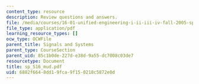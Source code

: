```yaml
---
content_type: resource
description: Review questions and answers.
file: /media/courses/16-01-unified-engineering-i-ii-iii-iv-fall-2005-spring-2006/6882f6648dd19fca9f150218c5872e0d_sp_S16_mud.pdf
file_type: application/pdf
learning_resource_types: []
ocw_type: OCWFile
parent_title: Signals and Systems
parent_type: CourseSection
parent_uid: 85c1b0de-227d-e38d-9a55-dc7008c03de7
resourcetype: Document
title: sp_S16_mud.pdf
uid: 6882f664-8dd1-9fca-9f15-0218c5872e0d
---
```

